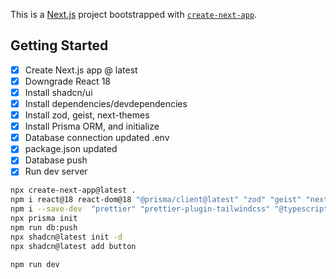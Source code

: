 This is a [Next.js](https://nextjs.org) project bootstrapped with [`create-next-app`](https://nextjs.org/docs/app/api-reference/cli/create-next-app).

## Getting Started

- [x] Create Next.js app @ latest
- [x] Downgrade React 18
- [x] Install shadcn/ui
- [x] Install dependencies/devdependencies
- [x] Install zod, geist, next-themes
- [x] Install Prisma ORM, and initialize
- [x] Database connection updated .env
- [x] package.json updated
- [x] Database push
- [x] Run dev server

```bash
npx create-next-app@latest .
npm i react@18 react-dom@18 "@prisma/client@latest" "zod" "geist" "next-themes" "@t3-oss/env-nextjs"
npm i --save-dev  "prettier" "prettier-plugin-tailwindcss" "@typescript-eslint/eslint-plugin" "@typescript-eslint/parser" "prisma@latest"
npx prisma init
npm run db:push
npx shadcn@latest init -d
npx shadcn@latest add button

npm run dev
```
